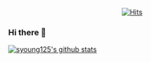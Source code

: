   <div align=center>
	
[![Hits](https://hits.seeyoufarm.com/api/count/incr/badge.svg?url=https%3A%2F%2Fgithub.com%2Fsyoung125%2Fsyoung125&count_bg=%23FF9AE0&title_bg=%23555555&icon=&icon_color=%23E7E7E7&title=hits&edge_flat=false)](https://hits.seeyoufarm.com)
	
  </div>
  
<!--START_SECTION:waka-->
<!--END_SECTION:waka-->


### Hi there 👋

<!--
**syoung125/syoung125** is a ✨ _special_ ✨ repository because its `README.md` (this file) appears on your GitHub profile.

Here are some ideas to get you started:

- 🔭 I’m currently working on ...
- 🌱 I’m currently learning ...
- 👯 I’m looking to collaborate on ...
- 🤔 I’m looking for help with ...
- 💬 Ask me about ...
- 📫 How to reach me: ...
- 😄 Pronouns: ...
- ⚡ Fun fact: ...
-->


 [![syoung125's github stats](https://github-readme-stats.vercel.app/api?username=syoung125)](https://github.com/syoung125/github-readme-stats)
